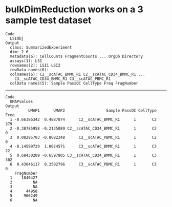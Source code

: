 # bulkDimReduction works on a 3 sample test dataset

    Code
      LSIObj
    Output
      class: SummarizedExperiment 
      dim: 2 6 
      metadata(6): CellCounts FragmentCounts ... OrgDb Directory
      assays(1): LSI
      rownames(2): LSI1 LSI2
      rowData names(0):
      colnames(6): C2__scATAC_BMMC_R1 C2__scATAC_CD34_BMMC_R1 ...
        C3__scATAC_CD34_BMMC_R1 C3__scATAC_PBMC_R1
      colData names(5): Sample PassQC CellType Freq FragNumber

---

    Code
      UMAPvalues
    Output
              UMAP1      UMAP2                  Sample PassQC CellType Freq
      1 -0.66386342  0.4887874      C2__scATAC_BMMC_R1      1       C2  379
      2 -0.38785958 -0.2135089 C2__scATAC_CD34_BMMC_R1      1       C2    0
      3  0.08295703 -0.8682348      C2__scATAC_PBMC_R1      1       C2    0
      4 -0.14599729  1.0024571      C3__scATAC_BMMC_R1      1       C3   22
      5  0.68430209 -0.6597805 C3__scATAC_CD34_BMMC_R1      1       C3  302
      6  0.43046117  0.2502796      C3__scATAC_PBMC_R1      1       C3    0
        FragNumber
      1    1040427
      2         NA
      3         NA
      4      44958
      5     966249
      6         NA

